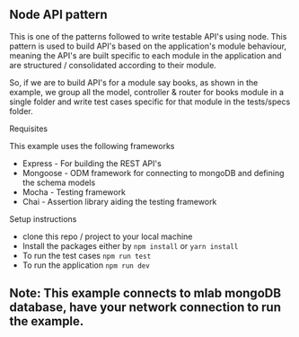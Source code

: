 ## Node API pattern

This is one of the patterns followed to write testable API's using node. This pattern is used to build API's based on the application's module behaviour, meaning the API's are built specific to each module in the application and are structured / consolidated according to their module.

So, if we are to build API's for a module say books, as shown in the example, we group all the model, controller & router for books module in a single folder and write test cases specific for that module in the tests/specs folder.

Requisites

This example uses the following frameworks

* Express - For building the REST API's
* Mongoose - ODM framework for connecting to mongoDB and defining the schema models
* Mocha - Testing framework
* Chai - Assertion library aiding the testing framework


Setup instructions

* clone this repo / project to your local machine
* Install the packages either by `npm install` or `yarn install`
* To run the test cases `npm run test`
* To run the application `npm run dev`

## Note: This example connects to mlab mongoDB database, have your network connection to run the example.

 
